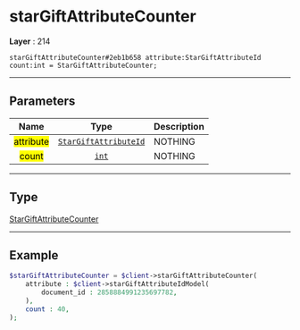 # starGiftAttributeCounter

**Layer** : 214

```tl
starGiftAttributeCounter#2eb1b658 attribute:StarGiftAttributeId count:int = StarGiftAttributeCounter;
```

---

## Parameters

| Name | Type | Description |
| :---: | :---: | :--- |
| <mark>attribute</mark> | [`StarGiftAttributeId`](type/StarGiftAttributeId) | NOTHING |
| <mark>count</mark> | [`int`](type/int) | NOTHING |

---

## Type

[StarGiftAttributeCounter](type/StarGiftAttributeCounter)

---

## Example

```php
$starGiftAttributeCounter = $client->starGiftAttributeCounter(
	attribute : $client->starGiftAttributeIdModel(
		document_id : 2858884991235697782,
	),
	count : 40,
);
```